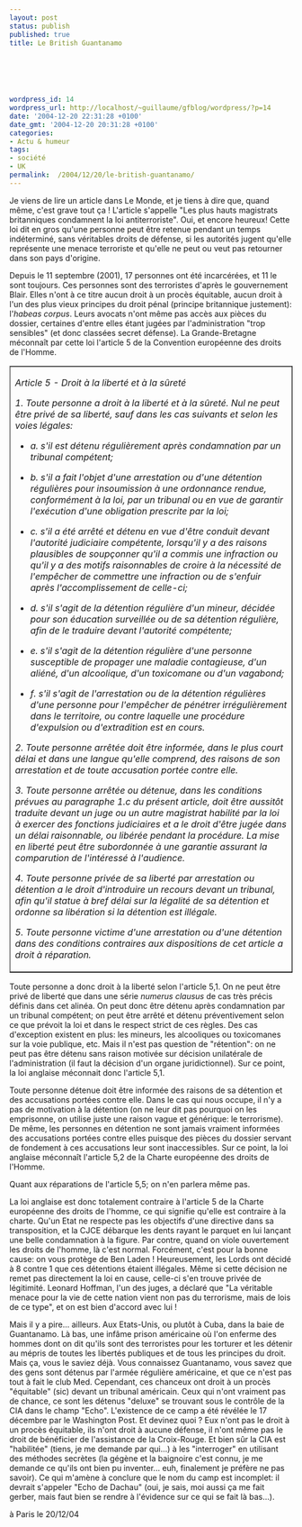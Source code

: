 ```yaml
---
layout: post
status: publish
published: true
title: Le British Guantanamo

  
  



wordpress_id: 14
wordpress_url: http://localhost/~guillaume/gfblog/wordpress/?p=14
date: '2004-12-20 22:31:28 +0100'
date_gmt: '2004-12-20 20:31:28 +0100'
categories:
- Actu & humeur
tags:
- société
- UK
permalink:  /2004/12/20/le-british-guantanamo/
---
```

<p>Je viens de lire un article dans Le Monde, et je tiens &agrave; dire que, quand m&ecirc;me, c'est grave tout &ccedil;a ! L'article s'appelle &quot;Les plus hauts magistrats britanniques condamnent la loi antiterroriste&quot;. Oui, et encore heureux! Cette loi dit en gros qu'une personne peut &ecirc;tre retenue pendant un temps ind&eacute;termin&eacute;, sans v&eacute;ritables droits de d&eacute;fense, si les autorit&eacute;s jugent qu'elle repr&eacute;sente une menace terroriste et qu'elle ne peut ou veut pas retourner dans son pays d'origine.</p>
<p>Depuis le 11 septembre (2001), 17 personnes ont &eacute;t&eacute; incarc&eacute;r&eacute;es, et 11 le sont toujours. Ces personnes sont des terroristes d'apr&egrave;s le gouvernement Blair. Elles n'ont &agrave; ce titre aucun droit &agrave; un proc&egrave;s &eacute;quitable, aucun droit &agrave; l'un des plus vieux principes du droit p&eacute;nal (principe britannique justement): l'<i>habeas corpus</i>. Leurs avocats n'ont m&ecirc;me pas acc&egrave;s aux pi&egrave;ces du dossier, certaines d'entre elles &eacute;tant jug&eacute;es par l'administration &quot;trop sensibles&quot; (et donc class&eacute;es secret d&eacute;fense). La Grande-Bretagne m&eacute;conna&icirc;t par cette loi l'article 5 de la Convention europ&eacute;enne des droits de l'Homme.</p>
<table align="center" width="80%" border="1" cellspacing="0" cellpadding="0">
<tr>
<td>
<p><i>Article 5 - Droit &agrave; la libert&eacute; et &agrave; la s&ucirc;ret&eacute;</i></p>
<p><i>1. Toute personne a droit &agrave; la libert&eacute; et &agrave; la s&ucirc;ret&eacute;. Nul ne peut &ecirc;tre priv&eacute; de sa libert&eacute;, sauf dans les cas suivants et selon les voies l&eacute;gales:<br />
												</i></p>
<ul>
<li /><i>a. s'il est d&eacute;tenu r&eacute;guli&egrave;rement apr&egrave;s condamnation par un tribunal comp&eacute;tent;<br />
													</i></p>
<li /><i>b. s'il a fait l'objet d'une arrestation ou d'une d&eacute;tention r&eacute;guli&egrave;res pour insoumission &agrave; une ordonnance rendue, conform&eacute;ment &agrave; la loi, par un tribunal ou en vue de garantir l'ex&eacute;cution d'une obligation prescrite par la loi;<br />
													</i></p>
<li /><i>c. s'il a &eacute;t&eacute; arr&ecirc;t&eacute; et d&eacute;tenu en vue d'&ecirc;tre conduit devant l'autorit&eacute; judiciaire comp&eacute;tente, lorsqu'il y a des raisons plausibles de soup&ccedil;onner qu'il a commis une infraction ou qu'il y a des motifs raisonnables de croire &agrave; la n&eacute;cessit&eacute; de l'emp&ecirc;cher de commettre une infraction ou de s'enfuir apr&egrave;s l'accomplissement de celle-ci;<br />
													</i></p>
<li /><i>d. s'il s'agit de la d&eacute;tention r&eacute;guli&egrave;re d'un mineur, d&eacute;cid&eacute;e pour son &eacute;ducation surveill&eacute;e ou de sa d&eacute;tention r&eacute;guli&egrave;re, afin de le traduire devant l'autorit&eacute; comp&eacute;tente;<br />
													</i></p>
<li /><i>e. s'il s'agit de la d&eacute;tention r&eacute;guli&egrave;re d'une personne susceptible de propager une maladie contagieuse, d'un ali&eacute;n&eacute;, d'un alcoolique, d'un toxicomane ou d'un vagabond;<br />
													</i></p>
<li /><i>f. s'il s'agit de l'arrestation ou de la d&eacute;tention r&eacute;guli&egrave;res d'une personne pour l'emp&ecirc;cher de p&eacute;n&eacute;trer irr&eacute;guli&egrave;rement dans le territoire, ou contre laquelle une proc&eacute;dure d'expulsion ou d'extradition est en cours.<br />
													</i>
										</ul>
<p><i>2. Toute personne arr&ecirc;t&eacute;e doit &ecirc;tre inform&eacute;e, dans le plus court d&eacute;lai et dans une langue qu'elle comprend, des raisons de son arrestation et de toute accusation port&eacute;e contre elle.<br />
												</i></p>
<p><i>3. Toute personne arr&ecirc;t&eacute;e ou d&eacute;tenue, dans les conditions pr&eacute;vues au paragraphe 1.c du pr&eacute;sent article, doit &ecirc;tre aussit&ocirc;t traduite devant un juge ou un autre magistrat habilit&eacute; par la loi &agrave; exercer des fonctions judiciaires et a le droit d'&ecirc;tre jug&eacute;e dans un d&eacute;lai raisonnable, ou lib&eacute;r&eacute;e pendant la proc&eacute;dure. La mise en libert&eacute; peut &ecirc;tre subordonn&eacute;e &agrave; une garantie assurant la comparution de l'int&eacute;ress&eacute; &agrave; l'audience.<br />
												</i></p>
<p><i>4. Toute personne priv&eacute;e de sa libert&eacute; par arrestation ou d&eacute;tention a le droit d'introduire un recours devant un tribunal, afin qu'il statue &agrave; bref d&eacute;lai sur la l&eacute;galit&eacute; de sa d&eacute;tention et ordonne sa lib&eacute;ration si la d&eacute;tention est ill&eacute;gale.<br />
												</i></p>
<p><i>5. Toute personne victime d'une arrestation ou d'une d&eacute;tention dans des conditions contraires aux dispositions de cet article a droit &agrave; r&eacute;paration.</i></p>
</td>
</tr>
</table>
<p>Toute personne a donc droit &agrave; la libert&eacute; selon l'article 5,1. On ne peut &ecirc;tre priv&eacute; de libert&eacute; que dans une s&eacute;rie <i>numerus  clausus </i>de cas tr&egrave;s pr&eacute;cis d&eacute;finis dans cet alin&eacute;a. On peut donc &ecirc;tre d&eacute;tenu apr&egrave;s condamnation par un tribunal comp&eacute;tent; on peut &ecirc;tre arr&ecirc;t&eacute; et d&eacute;tenu pr&eacute;ventivement selon ce que pr&eacute;voit la loi et dans le respect strict de ces r&egrave;gles. Des cas d'exception existent en plus: les mineurs, les alcooliques ou toxicomanes sur la voie publique, etc. Mais il n'est pas question de &quot;r&eacute;tention&quot;: on ne peut pas &ecirc;tre d&eacute;tenu sans raison motiv&eacute;e sur d&eacute;cision unilat&eacute;rale de l'administration (il faut la d&eacute;cision d'un organe juridictionnel). Sur ce point, la loi anglaise m&eacute;connait donc l'article 5,1.</p>
<p>Toute personne d&eacute;tenue doit &ecirc;tre inform&eacute;e des raisons de sa d&eacute;tention et des accusations port&eacute;es contre elle. Dans le cas qui nous occupe, il n'y a pas de motivation &agrave; la d&eacute;tention (on ne leur dit pas pourquoi on les emprisonne, on utilise juste une raison vague et g&eacute;n&eacute;rique: le terrorisme). De m&ecirc;me, les personnes en d&eacute;tention ne sont jamais vraiment inform&eacute;es des accusations port&eacute;es contre elles puisque des pi&egrave;ces du dossier servant de fondement &agrave; ces accusations leur sont inaccessibles. Sur ce point, la loi anglaise m&eacute;conna&icirc;t l'article 5,2 de la Charte europ&eacute;enne des droits de l'Homme.</p>
<p>Quant aux r&eacute;parations de l'article 5,5; on n'en parlera m&ecirc;me pas.</p>
<p>La loi anglaise est donc totalement contraire &agrave; l'article 5 de la Charte europ&eacute;enne des droits de l'homme, ce qui signifie qu'elle est contraire &agrave; la charte. Qu'un Etat ne respecte pas les objectifs d'une directive dans sa transposition, et la CJCE d&eacute;barque les dents rayant le parquet en lui lan&ccedil;ant une belle condamnation &agrave; la figure. Par contre, quand on viole ouvertement les droits de l'homme, l&agrave; c'est normal. Forc&eacute;ment, c'est pour la bonne cause: on vous prot&egrave;ge de Ben Laden ! Heureusement, les Lords ont d&eacute;cid&eacute; &agrave; 8 contre 1 que ces d&eacute;tentions &eacute;taient ill&eacute;gales. M&ecirc;me si cette d&eacute;cision ne remet pas directement la loi en cause, celle-ci s'en trouve priv&eacute;e de l&eacute;gitimit&eacute;. Leonard Hoffman, l'un des juges, a d&eacute;clar&eacute; que &quot;La v&eacute;ritable menace pour la vie de cette nation vient non pas du terrorisme, mais de lois de ce type&quot;, et on est bien d'accord avec lui !</p>
<p>Mais il y a pire... ailleurs. Aux Etats-Unis, ou plut&ocirc;t &agrave; Cuba, dans la baie de Guantanamo. L&agrave; bas, une inf&acirc;me prison am&eacute;ricaine o&ugrave; l'on enferme des hommes dont on dit qu'ils sont des terroristes pour les torturer et les d&eacute;tenir au m&eacute;pris de toutes les libert&eacute;s publiques et de tous les principes du droit. Mais &ccedil;a, vous le saviez d&eacute;j&agrave;. Vous connaissez Guantanamo, vous savez que des gens sont d&eacute;tenus par l'arm&eacute;e r&eacute;guli&egrave;re am&eacute;ricaine, et que ce n'est pas tout &agrave; fait le club Med. Cependant, ces chanceux ont droit &agrave; un proc&egrave;s &quot;&eacute;quitable&quot; (sic) devant un tribunal am&eacute;ricain. Ceux qui n'ont vraiment pas de chance, ce sont les d&eacute;tenus &quot;deluxe&quot; se trouvant sous le contr&ocirc;le de la CIA dans le champ &quot;Echo&quot;. L'existence de ce camp a &eacute;t&eacute; r&eacute;v&eacute;l&eacute;e le 17 d&eacute;cembre par le Washington Post. Et devinez quoi ? Eux n'ont pas le droit &agrave; un proc&egrave;s &eacute;quitable, ils n'ont droit &agrave; aucune d&eacute;fense, il n'ont m&ecirc;me pas le droit de b&eacute;n&eacute;ficier de l'assistance de la Croix-Rouge. Et bien s&ucirc;r la CIA est &quot;habilit&eacute;e&quot; (tiens, je me demande par qui...) &agrave; les &quot;interroger&quot; en utilisant des m&eacute;thodes secr&egrave;tes (la g&eacute;g&egrave;ne et la baignoire c'est connu, je me demande ce qu'ils ont bien pu inventer... euh, finalement je pr&eacute;f&egrave;re ne pas savoir). Ce qui m'am&egrave;ne &agrave; conclure que le nom du camp est incomplet: il devrait s'appeler &quot;Echo de Dachau&quot; (oui, je sais, moi aussi &ccedil;a me fait gerber, mais faut bien se rendre &agrave; l'&eacute;vidence sur ce qui se fait l&agrave; bas...).</p>
<p>
&agrave; Paris le 20/12/04</p>
